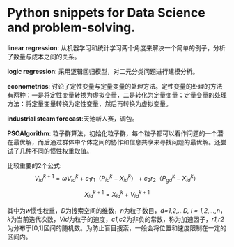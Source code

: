 Python snippets for Data Science and problem-solving.
===========

**linear regression**: 从机器学习和统计学习两个角度来解决一个简单的例子，分析了数量与成本之间的关系。

**logic regression**: 采用逻辑回归模型，对二元分类问题进行建模分析。

**econometrics**: 讨论了定性变量与定量变量的处理方法。定性变量的处理的方法有两种：一是将定性变量转换为虚拟变量，二是转化为定量变量；定量变量的处理方法：将定量变量转换为定性变量，然后再转换为虚拟变量。

**industrial steam forecast**:天池新人赛，调包。

**PSOAlgorithm**: 粒子群算法，初始化粒子群，每个粒子都可以看作问题的一个潜在最优解，而后通过群体中个体之间的协作和信息共享来寻找问题的最优解。还尝试了几种不同的惯性权重取值。



比较重要的2个公式:
$$
V_{id}^{k+1} = \omega V_{id}^{k} + c_1r_1（P_{id}^{k}-X_{id}^{k}）+c_2r_2（P_{gd}^{k}-X_{id}^{k}）
$$

$$
X_{id}^{k+1} = X_{id}^{k} + V_{id}^{k+1}
$$

其中为*w*惯性权重，*D*为搜索空间的维数，*n*为粒子数目，*d=1,2,...D, i = 1,2,...,n*，*k*为当前迭代次数，*Vid*为粒子的速度，*c1,c2*为非负的常数，称为加速因子，*r1,r2*为分布于[0,1]区间的随机数。为防止盲目搜索，一般会将位置和速度限制在一定的区间内。